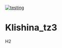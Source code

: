 [![testing](https://github.com/alinakl1/Klishina_tz3/actions/workflows/testing.yml/badge.svg)](https://github.com/alinakl1/Klishina_tz3/actions/workflows/testing.yml)
# Klishina_tz3
H2

